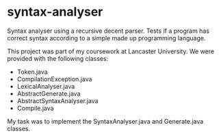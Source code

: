 # syntax-analyser
Syntax analyser using a recursive decent parser. Tests if a program has correct syntax according to a simple made up programming language.

This project was part of my coursework at Lancaster University. We were provided with the following classes:
- Token.java
- CompilationException.java
- LexicalAnalyser.java
- AbstractGenerate.java
- AbstractSyntaxAnalyser.java
- Compile.java

My task was to implement the SyntaxAnalyser.java and Generate.java classes.
